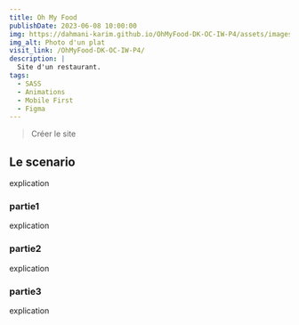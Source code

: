 ```yaml
---
title: Oh My Food
publishDate: 2023-06-08 10:00:00
img: https://dahmani-karim.github.io/OhMyFood-DK-OC-IW-P4/assets/images/restaurants/jay-wennington-N_Y88TWmGwA-unsplash.jpg
img_alt: Photo d'un plat
visit_link: /OhMyFood-DK-OC-IW-P4/
description: |
  Site d'un restaurant.
tags:
  - SASS
  - Animations
  - Mobile First
  - Figma
---
```


> Créer le site

## Le scenario

explication 


### partie1

explication

### partie2

explication

### partie3

explication